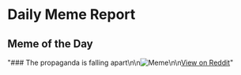 # Daily Meme Report

## Meme of the Day
"### The propaganda is falling apart\n\n![Meme](https://i.redd.it/z1779n9jkelf1.png)\n\n[View on Reddit](https://redd.it/1n0t0yg)"
